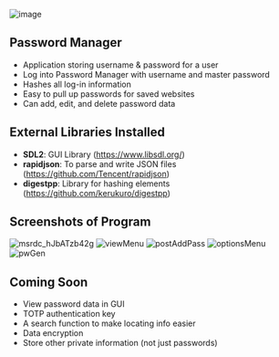 ![image](https://github.com/jjuliekim/PasswordManager/assets/118621382/9aca9890-6833-4e06-ae76-eb8e1014fab0)
## Password Manager
- Application storing username & password for a user
- Log into Password Manager with username and master password
- Hashes all log-in information
- Easy to pull up passwords for saved websites
- Can add, edit, and delete password data

## External Libraries Installed
- **SDL2**: GUI Library (https://www.libsdl.org/)
- **rapidjson**: To parse and write JSON files (https://github.com/Tencent/rapidjson)
- **digestpp**: Library for hashing elements (https://github.com/kerukuro/digestpp)

## Screenshots of Program
![msrdc_hJbATzb42g](https://github.com/jjuliekim/PasswordManager/assets/118621382/f20efe25-43a2-4ef6-a12b-d48f36ad84df)
![viewMenu](https://github.com/jjuliekim/PasswordManager/assets/118621382/67852050-714e-46fc-b38a-83a80f06c50c)
![postAddPass](https://github.com/jjuliekim/PasswordManager/assets/118621382/cb2d4bea-73b1-4b59-9c91-c4368d25e399)
![optionsMenu](https://github.com/jjuliekim/PasswordManager/assets/118621382/a09e0ccc-0b4c-4330-9cb3-f6715efd4125)
![pwGen](https://github.com/jjuliekim/PasswordManager/assets/118621382/34166998-765c-4aed-bd8e-f4fa3e9c1871)

## Coming Soon
- View password data in GUI
- TOTP authentication key
- A search function to make locating info easier
- Data encryption
- Store other private information (not just passwords)
